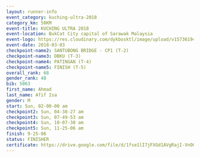 ```yaml
--- 
layout: runner-info 
event_category: kuching-ultra-2018 
category_km: 50KM 
event-title: KUCHING ULTRA 2018 
event-location: BukCat City capital of Sarawak Malaysia 
event-logo: https://res.cloudinary.com/dykbosktl/image/upload/v1573619473/Logo/kuching-ultra-2018-logo_tlpvm5.png 
event-date: 2018-03-03 
checkpoint-name2: SANTUBONG BRIDGE - CP1 (T-2) 
checkpoint-name3: DBKU (T-3) 
checkpoint-name4: PATINGAN (T-4) 
checkpoint-name5: FINISH (T-5) 
overall_rank: 68
gender_rank: 48
bib: 5063
first_name: Ahmad
last_name: Afif Isa
gender: M
start: Sun, 02-00-00 am
checkpoint2: Sun, 04-38-27 am
checkpoint3: Sun, 07-49-53 am
checkpoint4: Sun, 10-07-30 am
checkpoint5: Sun, 11-25-06 am
finish: 9-25-06
status: FINISHER
certificate: https://drive.google.com/file/d/1fse1lI7jFXGd1AVgRajI-VnOGTYhao-9/view?usp=sharing","CERTIFICATE")
--- 
```

